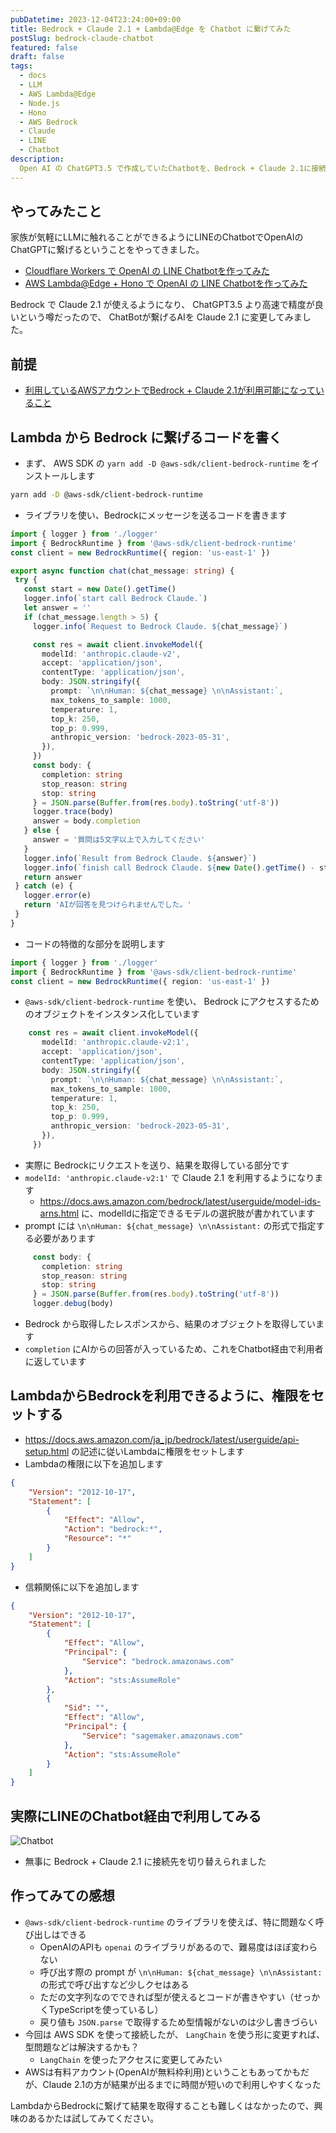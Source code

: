 ```yaml
---
pubDatetime: 2023-12-04T23:24:00+09:00
title: Bedrock + Claude 2.1 + Lambda@Edge を Chatbot に繋げてみた
postSlug: bedrock-claude-chatbot
featured: false
draft: false
tags:
  - docs
  - LLM
  - AWS Lambda@Edge
  - Node.js
  - Hono
  - AWS Bedrock
  - Claude
  - LINE
  - Chatbot
description:
  Open AI の ChatGPT3.5 で作成していたChatbotを、Bedrock + Claude 2.1に接続変更してみた話です
---
```


## やってみたこと

家族が気軽にLLMに触れることができるようにLINEのChatbotでOpenAIのChatGPTに繋げるということをやってきました。

- [Cloudflare Workers で OpenAI の LINE Chatbotを作ってみた](./cloudflare-workers-open-ai-chatbot)
- [AWS Lambda@Edge + Hono で OpenAI の LINE Chatbotを作ってみた](./lambda-edge-hono-open-ai-chatbot)

Bedrock で Claude 2.1 が使えるようになり、 ChatGPT3.5 より高速で精度が良いという噂だったので、
ChatBotが繋げるAIを Claude 2.1 に変更してみました。

## 前提

- [利用しているAWSアカウントでBedrock + Claude 2.1が利用可能になっていること](./trial-bedrock)

## Lambda から Bedrock に繋げるコードを書く

- まず、 AWS SDK の `yarn add -D @aws-sdk/client-bedrock-runtime` をインストールします

```sh
yarn add -D @aws-sdk/client-bedrock-runtime
```

- ライブラリを使い、Bedrockにメッセージを送るコードを書きます

```ts
import { logger } from './logger'
import { BedrockRuntime } from '@aws-sdk/client-bedrock-runtime'
const client = new BedrockRuntime({ region: 'us-east-1' })

export async function chat(chat_message: string) {
 try {
   const start = new Date().getTime()
   logger.info(`start call Bedrock Claude.`)
   let answer = ''
   if (chat_message.length > 5) {
     logger.info(`Request to Bedrock Claude. ${chat_message}`)

     const res = await client.invokeModel({
       modelId: 'anthropic.claude-v2',
       accept: 'application/json',
       contentType: 'application/json',
       body: JSON.stringify({
         prompt: `\n\nHuman: ${chat_message} \n\nAssistant:`,
         max_tokens_to_sample: 1000,
         temperature: 1,
         top_k: 250,
         top_p: 0.999,
         anthropic_version: 'bedrock-2023-05-31',
       }),
     })
     const body: {
       completion: string
       stop_reason: string
       stop: string
     } = JSON.parse(Buffer.from(res.body).toString('utf-8'))
     logger.trace(body)
     answer = body.completion
   } else {
     answer = '質問は5文字以上で入力してください'
   }
   logger.info(`Result from Bedrock Claude. ${answer}`)
   logger.info(`finish call Bedrock Claude. ${new Date().getTime() - start}[ms]`)
   return answer
 } catch (e) {
   logger.error(e)
   return 'AIが回答を見つけられませんでした。'
 }
}
```

- コードの特徴的な部分を説明します

```ts
import { logger } from './logger'
import { BedrockRuntime } from '@aws-sdk/client-bedrock-runtime'
const client = new BedrockRuntime({ region: 'us-east-1' })
```

- `@aws-sdk/client-bedrock-runtime` を使い、 Bedrock にアクセスするためのオブジェクトをインスタンス化しています

```ts
    const res = await client.invokeModel({
       modelId: 'anthropic.claude-v2:1',
       accept: 'application/json',
       contentType: 'application/json',
       body: JSON.stringify({
         prompt: `\n\nHuman: ${chat_message} \n\nAssistant:`,
         max_tokens_to_sample: 1000,
         temperature: 1,
         top_k: 250,
         top_p: 0.999,
         anthropic_version: 'bedrock-2023-05-31',
       }),
     })
```

- 実際に Bedrockにリクエストを送り、結果を取得している部分です
- `modelId: 'anthropic.claude-v2:1'` で Claude 2.1 を利用するようになります
  - https://docs.aws.amazon.com/bedrock/latest/userguide/model-ids-arns.html に、modelIdに指定できるモデルの選択肢が書かれています
- prompt には `\n\nHuman: ${chat_message} \n\nAssistant:` の形式で指定する必要があります

```ts
     const body: {
       completion: string
       stop_reason: string
       stop: string
     } = JSON.parse(Buffer.from(res.body).toString('utf-8'))
     logger.debug(body)
```

- Bedrock から取得したレスポンスから、結果のオブジェクトを取得しています
- `completion` にAIからの回答が入っているため、これをChatbot経由で利用者に返しています

## LambdaからBedrockを利用できるように、権限をセットする

- https://docs.aws.amazon.com/ja_jp/bedrock/latest/userguide/api-setup.html の記述に従いLambdaに権限をセットします
- Lambdaの権限に以下を追加します

```json
{
    "Version": "2012-10-17",
    "Statement": [
        {
            "Effect": "Allow",
            "Action": "bedrock:*",
            "Resource": "*"
        }
    ]
}
```

- 信頼関係に以下を追加します

```json
{
    "Version": "2012-10-17",
    "Statement": [
        {
            "Effect": "Allow",
            "Principal": {
                "Service": "bedrock.amazonaws.com"
            },
            "Action": "sts:AssumeRole"
        },
        {
            "Sid": "",
            "Effect": "Allow",
            "Principal": {
                "Service": "sagemaker.amazonaws.com"
            },
            "Action": "sts:AssumeRole"
        }
    ]
}
```

## 実際にLINEのChatbot経由で利用してみる

![Chatbot](/assets/bedrock-claude-chatbot/chatbot.png)

- 無事に Bedrock + Claude 2.1 に接続先を切り替えられました

## 作ってみての感想

- `@aws-sdk/client-bedrock-runtime` のライブラリを使えば、特に問題なく呼び出しはできる
  - OpenAIのAPIも `openai` のライブラリがあるので、難易度はほぼ変わらない
  - 呼び出す際の prompt が `\n\nHuman: ${chat_message} \n\nAssistant:` の形式で呼び出すなど少しクセはある
  - ただの文字列なのでできれば型が使えるとコードが書きやすい（せっかくTypeScriptを使っているし）
  - 戻り値も `JSON.parse` で取得するため型情報がないのは少し書きづらい
- 今回は AWS SDK を使って接続したが、 `LangChain` を使う形に変更すれば、型問題などは解決するかも？
  - `LangChain` を使ったアクセスに変更してみたい
- AWSは有料アカウント(OpenAIが無料枠利用)ということもあってかもだが、Claude 2.1の方が結果が出るまでに時間が短いので利用しやすくなった

LambdaからBedrockに繋げて結果を取得することも難しくはなかったので、興味のあるかたは試してみてください。
